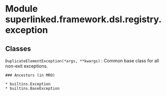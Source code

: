 Module superlinked.framework.dsl.registry.exception
===================================================

Classes
-------

`DuplicateElementException(*args, **kwargs)`
:   Common base class for all non-exit exceptions.

    ### Ancestors (in MRO)

    * builtins.Exception
    * builtins.BaseException